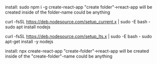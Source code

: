 <!-- INSTALL REACT -->

<!-- Note: when deploying, replace "development.js" with "production.min.js". -->
<script src="https://unpkg.com/react@18/umd/react.development.js" crossorigin></script>
<script src="https://unpkg.com/react-dom@18/umd/react-dom.development.js" crossorigin></script>

<!-- BABEL -->
<script src="https://unpkg.com/@babel/standalone/babel.min.js"></script>

<!-- This will install NPM(node package manager) locally. -->
install: sudo npm i -g create-react-app "create folder"->react-app will be created inside of the folder-name could be anything

<!-- NODE JS CURRENT: -->
curl -fsSL https://deb.nodesource.com/setup_current.x | sudo -E bash -
sudo apt install nodejs

<!-- NODE JS LTS: -->
curl -fsSL https://deb.nodesource.com/setup_lts.x | sudo -E bash -
sudo apt-get install -y nodejs

<!-- This will install NPX(node package execute)-it will grab the modules/application from repo(better way). -->
install: npx create-react-app "create-folder"->react-app will be created inside of the "create-folder"-name could be anything
